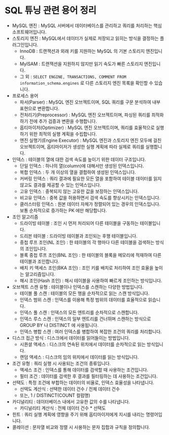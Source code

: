 # SQL 튜닝 관련 용어 정리

- MySQL 엔진 : MySQL 서버에서 데이터베이스를 관리하고 쿼리를 처리하는 핵심 소프트웨어입니다.
- 스토리지 엔진 : MySQL에서 데이터가 실제로 저장되고 읽히는 방식을 결정하는 플러그인입니다.
    - InnoDB : 트랜잭션과 외래 키를 지원하는 MySQL 의 기본 스토리지 엔진입니다.
    - MyISAM : 트랜잭션을 지원하지 않지만 읽기 속도가 빠른 스토리지 엔진입니다.
    - 그 외 : `SELECT ENGINE, TRANSACTIONS, COMMENT FROM information_schema.engines` 로 다른 스토리지 엔진 목록을 확인할 수 있습니다.
- 프로세스 용어
    - 파서(Parser) : MySQL 엔진 오브젝트이며, SQL 쿼리를 구문 분석하여 내부 표현으로 변환합니다.
    - 전처리기(Preprocessor) : MySQL 엔진 오브젝트이며, 파싱된 쿼리를 최적화하기 전에 추가 검증과 변환을 수행합니다.
    - 옵티마이저(Optimizer) : MySQL 엔진 오브젝트이며, 쿼리를 효율적으로 실행하기 위한 최적의 실행 계획을 수립합니다.
    - 엔진 실행기(Engine Executor) : MySQL 엔진과 스토리지 엔진 모두에 걸친 오브젝트이며, 옵티마이저가 생성한 실행 계획에 따라 실제로 쿼리를 실행합니다.
- 인덱스 : 테이블의 열에 대한 검색 속도를 높이기 위한 데이터 구조입니다.
    - 단일 인덱스 : 하나의 열(column)에 대해서만 생성된 인덱스입니다.
    - 복합 인덱스 : 두 개 이상의 열을 결합하여 생성된 인덱스입니다.
    - 커버링 인덱스 : 쿼리 결과에 필요한 모든 열을 포함하여 테이블 데이터를 읽지 않고도 결과를 제공할 수 있는 인덱스입니다.
    - 고유 인덱스 : 중복되지 않는 고유한 값을 보장하는 인덱스입니다.
    - 비고유 인덱스 : 중복 값을 허용하면서 검색 속도를 향상시키는 인덱스입니다.
    - 클러스터링 인덱스 : 원본 데이터 자체가 정렬되어 있는 경우의 인덱스입니다. 보통 순차적으로 증가하는 PK 에만 해당합니다.
- 조인 알고리즘
    - 드라이빙 테이블 : 조인 시 먼저 처리되어 다른 테이블을 구동하는 테이블입니다.
    - 드리븐 테이블 : 드라이빙 테이블과 조인되는 후행 테이블입니다.
    - 중첩 루프 조인(NL 조인) : 한 테이블의 각 행마다 다른 테이블을 검색하는 방식의 조인입니다.
    - 블록 중첩 루프 조인(BNL 조인) : 한 테이블의 블록을 메모리에 적재하여 다른 테이블과 조인합니다.
    - 배치 키 액세스 조인(BKA 조인) : 조인 키를 배치로 처리하여 조인 효율을 높이는 알고리즘입니다.
    - 해시 조인(Hash 조인) : 해시 테이블을 사용하여 빠르게 조인하는 방식입니다.
- 오브젝트 스캔 유형 : 테이블이나 인덱스를 스캔하는 다양한 방법입니다.
    - 테이블 풀 스캔 : 테이블의 모든 행을 순차적으로 읽는 스캔 방식입니다.
    - 인덱스 범위 스캔 : 인덱스를 이용해 특정 범위의 데이터를 효율적으로 읽습니다.
    - 인덱스 풀 스캔 : 인덱스의 모든 엔트리를 순차적으로 스캔합니다.
    - 인덱스 루스 스캔 : 인덱스의 일부 엔트리를 건너뛰며 스캔하는 방식으로 GROUP BY 나 DISTINCT 에 사용됩니다.
    - 인덱스 병합 스캔 : 여러 인덱스를 병합하여 복잡한 조건의 쿼리를 처리합니다.
- 디스크 접근 방식 : 디스크에서 데이터를 읽어들이는 방법입니다.
    - 시퀀셜 액세스 : 디스크의 연속된 위치에서 데이터를 순차적으로 읽는 방식입니다.
    - 랜덤 액세스 : 디스크의 임의 위치에서 데이터를 읽는 방식입니다.
- 조건 유형 : 쿼리 실행 시 사용되는 조건의 종류입니다.
    - 액세스 조건 : 인덱스를 통해 데이터를 검색할 때 사용하는 조건입니다.
    - 필터 조건 : 데이터를 검색한 후 결과를 필터링하는 데 사용하는 조건입니다.
- 선택도 : 특정 조건에 부합하는 데이터의 비율로, 인덱스 효율성을 나타냅니다.
    - 선택도 계산식 : 선택한 데이터 건수 / 전체 데이터 건수
    - 또는, 1 / DISTINCT(COUNT 컬럼명)
- 카디널리티 : 데이터베이스 내에서 고유한 값의 수를 나타냅니다.
    - 카디널리티 계산식 : 전체 데이터 건수 * 선택도
- 힌트 : 쿼리 실행 계획에 영향을 주기 위해 옵티마이저에게 지시를 내리는 명령어입니다.
- 콜레이션 : 문자열 비교와 정렬 시 사용하는 문자 집합과 규칙을 정의합니다.

